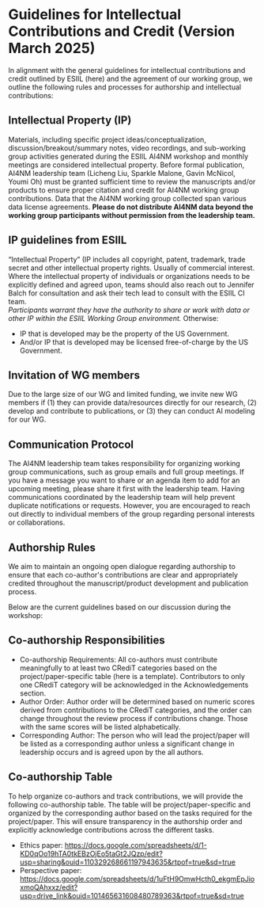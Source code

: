 # Guidelines for Intellectual Contributions and Credit (Version March 2025)
In alignment with the general guidelines for intellectual contributions and credit outlined by ESIIL (here) and the agreement of our working group, we outline the following rules and processes for authorship and intellectual contributions:

## Intellectual Property (IP)
Materials, including specific project ideas/conceptualization, discussion/breakout/summary notes, video recordings, and sub-working group activities generated during the ESIIL AI4NM workshop and monthly meetings are considered intellectual property. Before formal publication, AI4NM leadership team (Licheng Liu, Sparkle Malone, Gavin McNicol, Youmi Oh) must be granted sufficient time to review the manuscripts and/or products to ensure proper citation and credit for AI4NM working group contributions.
Data that the AI4NM working group collected span various data license agreements. **Please do not distribute AI4NM data beyond the working group participants without permission from the leadership team.**

## IP guidelines from ESIIL
“Intellectual Property”  (IP includes all copyright, patent, trademark, trade secret and other intellectual property rights. Usually of commercial interest. <br>
Where the intellectual property of individuals or organizations needs to be explicitly defined and agreed upon, teams should also reach out to Jennifer Balch for consultation and ask their tech lead to consult with the ESIIL CI team. <br>
*Participants warrant they have the authority to share or work with data or other IP within the ESIIL Working Group environment.*
Otherwise:<br>
- IP that is developed may be the property of the US Government.<br>
- And/or IP that is developed may be licensed free-of-charge by the US Government.<br>

## Invitation of WG members
Due to the large size of our WG and limited funding, we invite new WG members if (1) they can provide data/resources directly for our research, (2) develop and contribute to publications, or (3) they can conduct AI modeling for our WG. 

## Communication Protocol
The AI4NM leadership team takes responsibility for organizing working group communications, such as group emails and full group meetings. If you have a message you want to share or an agenda item to add for an upcoming meeting, please share it first with the leadership team. Having communications coordinated by the leadership team will help prevent duplicate notifications or requests. However, you are encouraged to reach out directly to individual members of the group regarding personal interests or collaborations.

## Authorship Rules
We aim to maintain an ongoing open dialogue regarding authorship to ensure that each co-author's contributions are clear and appropriately credited throughout the manuscript/product development and publication process.

Below are the current guidelines based on our discussion during the workshop: <br>

## Co-authorship Responsibilities
- Co-authorship Requirements: All co-authors must contribute meaningfully to at least two CRediT categories based on the project/paper-specific table (here is a template). Contributors to only one CRediT category will be acknowledged in the Acknowledgements section. 
- Author Order: Author order will be determined based on numeric scores derived from contributions to the CRediT categories, and the order can change throughout the review process if contributions change. Those with the same scores will be listed alphabetically.
- Corresponding Author: The person who will lead the project/paper will be listed as a corresponding author unless a significant change in leadership occurs and is agreed upon by the all authors.

## Co-authorship Table
To help organize co-authors and track contributions, we will provide the following co-authorship table. The table will be project/paper-specific and organized by the corresponding author based on the tasks required for the project/paper. This will ensure transparency in the authorship order and explicitly acknowledge contributions across the different tasks.<br>
- Ethics paper: https://docs.google.com/spreadsheets/d/1-KD0qOo19hTA0tkEBzOjEo5taGt2JQzp/edit?usp=sharing&ouid=110329268661197943635&rtpof=true&sd=true <br>
- Perspective paper: https://docs.google.com/spreadsheets/d/1uFtH9OmwHcth0_ekgmEpJioxmoQAhxxz/edit?usp=drive_link&ouid=101465631608480789363&rtpof=true&sd=true

